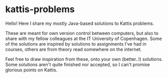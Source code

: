 # kattis-problems
Hello! Here I share my mostly Java-based solutions to Kattis problems. 

These are meant for own version control between computers, but also to share with my fellow colleagues at the IT University of Copenhagen.
Some of the solutions are inspired by solutions to assignments I've had in courses, others are from theory read somewhere on the internet. 

Feel free to draw inspiration from these, onto your own (better..!) solutions.
Some solutions aren't quite finished nor accepted, so I can't promise glorious points on Kattis.
